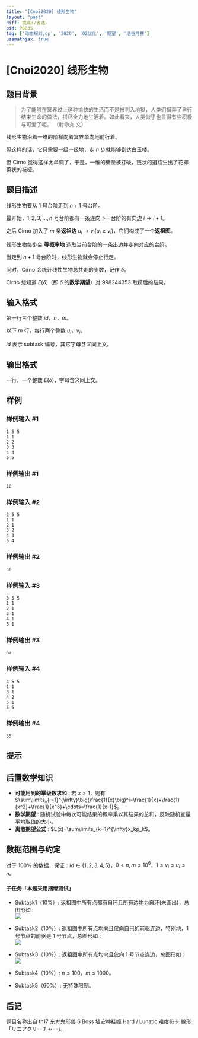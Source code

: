 ```yaml
---
title: "[Cnoi2020] 线形生物"
layout: "post"
diff: 提高+/省选-
pid: P6835
tag: ['动态规划,dp', '2020', 'O2优化', '期望', '洛谷月赛']
usemathjax: true
---
```


# [Cnoi2020] 线形生物
## 题目背景

> 为了能够在冥界过上这种愉快的生活而不是被判入地狱，人类们摒弃了自行结束生命的做法，拼尽全力地生活着。如此看来，人类似乎也显得有些积极与可爱了呢。  （射命丸 文） 

线形生物沿着一维的阶梯向着冥界单向地前行着。

照这样的话，它只需要一级一级地，走 $n$ 步就能够到达白玉楼。

但 Cirno 觉得这样太单调了，于是，一维的壁垒被打破，链状的道路生出了花椰菜状的枝桠。


## 题目描述

线形生物要从 $1$ 号台阶走到 $n+1$ 号台阶。

最开始，$1,2,3,\ldots,n$ 号台阶都有一条连向下一台阶的有向边 $i\rightarrow i+1$。

之后 Cirno 加入了 $m$ 条**返祖边** $u_i \rightarrow v_i (u_i \ge v_i)$，它们构成了一个**返祖图**。

线形生物每步会 **等概率地** 选取当前台阶的一条出边并走向对应的台阶。

当走到 $n+1$ 号台阶时，线形生物就会停止行走。

同时，Cirno 会统计线性生物总共走的步数，记作 $\delta$。

Cirno 想知道 $E(\delta)$（即 $\delta$ 的**数学期望**）对 $998244353$ 取模后的结果。
## 输入格式

第一行三个整数 $id$，$n$，$m$。

以下 $m$ 行，每行两个整数 $u_i$，$v_i$。

$id$ 表示 subtask 编号，其它字母含义同上文。
## 输出格式

一行，一个整数 $E(\delta)$，字母含义同上文。
## 样例

### 样例输入 #1
```
1 5 5
1 1
2 2
3 3
4 4
5 5
```
### 样例输出 #1
```
10
```
### 样例输入 #2
```
2 5 5
1 1
2 1
3 2
4 3
5 4
```
### 样例输出 #2
```
30
```
### 样例输入 #3
```
3 5 5
1 1
2 1
3 1
4 1
5 1
```
### 样例输出 #3
```
62
```
### 样例输入 #4
```
4 5 5
1 1
3 1
4 2
5 1
5 5
```
### 样例输出 #4
```
35
```
## 提示

## 后置数学知识
 - **可能用到的幂级数求和** : 若 $x>1$，则有 $\sum\limits_{i=1}^{\infty}\big(\frac{1}{x}\big)^i=\frac{1}{x}+\frac{1}{x^2}+\frac{1}{x^3}+\cdots=\frac{1}{x-1}$。
 - **数学期望** : 随机试验中每次可能结果的概率乘以其结果的总和，反映随机变量平均取值的大小。
 - **离散期望公式** : $E(x)=\sum\limits_{k=1}^{\infty}x_kp_k$。
 
## 数据范围与约定

对于 $100\%$ 的数据，保证：$id \in \{1,2,3,4,5\}$，$0 < n,m \le 10^6$，$1 \le v_i \le u_i \le n$。

#### 子任务「本题采用捆绑测试」

 - Subtask1（$10\%$）: 返祖图中所有点都有自环且所有边均为自环(未画出)，总图形如 :  
 ![](https://cdn.luogu.com.cn/upload/image_hosting/6fikv6ft.png)
   
 - Subtask2（$10\%$）: 返祖图中所有点均向且仅向自己的前驱连边，特别地，$1$ 号节点的前驱是 $1$ 号节点，总图形如 :  
   ![](https://cdn.luogu.com.cn/upload/image_hosting/6rc9dazb.png)
 
 - Subtask3（$10\%$）: 返祖图中所有点均向且仅向 $1$ 号节点连边，总图形如 :  
 ![](https://cdn.luogu.com.cn/upload/image_hosting/wup1ctvu.png)
 
 - Subtask4（$10\%$）: $n \le 100$，$m \le 1000$。
 
 - Subtask5（$60\%$）: 无特殊限制。
 
 ## 后记
 
  题目名称出自 th17 东方鬼形兽 6 Boss 埴安神袿姬 Hard / Lunatic 难度符卡 線形「リニアクリーチャー」。
  
